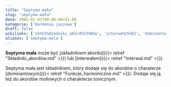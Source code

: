 ```yaml
---
title: "Septyma mała"
slug: "septyma-mała"
date: 2005-01-01T00:00:00+01:00
kategorie: ['Harmonia jazzowa']
draft: false
wikilinks: ['sk%C5%82adniki_akord%C3%B3w', 'interwa%C5%82', 'dominanta']
aliases: ['septyma-mala']
---
```

**Septyma mała** może być [składnikiem
akordu]({{< relref "Składniki_akordów.md" >}}) lub
[interwałem]({{< relref "Interwał.md" >}}).

Septyma mała jest składnikiem, który dodaje się do akordów o charaterze
[dominantowym]({{< relref "Funkcje_harmoniczne.md" >}}). Dodaje się ją też do akordów
mollowych o charakterze tonicznym.

